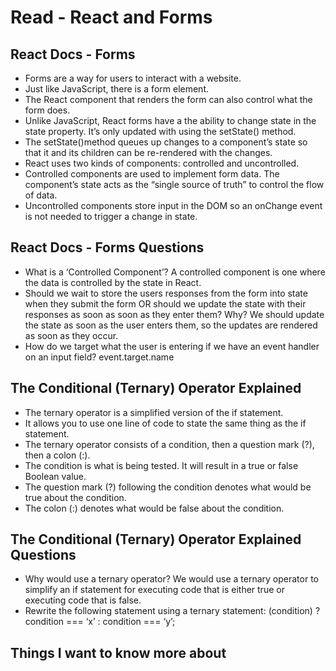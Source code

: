 # Read - React and Forms

## React Docs - Forms

- Forms are a way for users to interact with a website.
- Just like JavaScript, there is a form element.
- The React component that renders the form can also control what the form does.
- Unlike JavaScript, React forms have a the ability to change state in the state property. It’s only updated with using the setState() method.  
- The setState()method queues up changes to a component’s state so that it and its children can be re-rendered with the changes.
- React uses two kinds of components: controlled and uncontrolled.
- Controlled components are used to implement form data. The component’s state acts as the “single source of truth” to control the flow of data.
- Uncontrolled components store input in the DOM so an onChange event is not needed to trigger a change in state.

## React Docs - Forms Questions

- What is a ‘Controlled Component’? A controlled component is one where the data is controlled by the state in React.
- Should we wait to store the users responses from the form into state when they submit the form OR should we update the state with their responses as soon as soon as they enter them? Why? We should update the state as soon as the user enters them, so the updates are rendered as soon as they occur.
- How do we target what the user is entering if we have an event handler on an input field? event.target.name

## The Conditional (Ternary) Operator Explained

- The ternary operator is a simplified version of the if statement.
- It allows you to use one line of code to state the same thing as the if statement.
- The ternary operator consists of a condition, then a question mark (?), then a colon (:).
- The condition is what is being tested. It will result in a true or false Boolean value.
- The question mark (?) following the condition denotes what would be true about the condition.
- The colon (:) denotes what would be false about the condition.

## The Conditional (Ternary) Operator Explained Questions

- Why would use a ternary operator? We would use a ternary operator to simplify an if statement for executing code that is either true or executing code that is false.
- Rewrite the following statement using a ternary statement: (condition) ?  condition === ‘x’ : condition === ‘y’;

## Things I want to know more about
